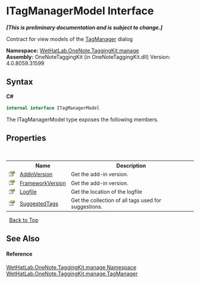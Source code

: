 # ITagManagerModel Interface
 _**\[This is preliminary documentation and is subject to change.\]**_

Contract for view models of the <a href="1dd95e73-f701-a92b-b3f8-90e215d5c4ed">TagManager</a> dialog

**Namespace:**&nbsp;<a href="6c09c3a7-2ecd-33d5-2ed0-acefd996500f">WetHatLab.OneNote.TaggingKit.manage</a><br />**Assembly:**&nbsp;OneNoteTaggingKit (in OneNoteTaggingKit.dll) Version: 4.0.8059.31599

## Syntax

**C#**<br />
``` C#
internal interface ITagManagerModel
```

The ITagManagerModel type exposes the following members.


## Properties
&nbsp;<table><tr><th></th><th>Name</th><th>Description</th></tr><tr><td>![Public property](media/pubproperty.gif "Public property")</td><td><a href="126ae3e7-58b8-10a6-7dbe-587c5ecd1d06">AddinVersion</a></td><td>
Get the add-in version.</td></tr><tr><td>![Public property](media/pubproperty.gif "Public property")</td><td><a href="762d4b16-4989-5aee-3ddf-6b1edd0eb38d">FrameworkVersion</a></td><td>
Get the add-in version.</td></tr><tr><td>![Public property](media/pubproperty.gif "Public property")</td><td><a href="cd2a0ccb-4613-9b52-d155-d5a72c6f863f">Logfile</a></td><td>
Get the location of the logfile</td></tr><tr><td>![Public property](media/pubproperty.gif "Public property")</td><td><a href="f181b997-00bd-8788-550e-3f6d78013010">SuggestedTags</a></td><td>
Get the collection of all tags used for suggestions.</td></tr></table>&nbsp;
<a href="#itagmanagermodel-interface">Back to Top</a>

## See Also


#### Reference
<a href="6c09c3a7-2ecd-33d5-2ed0-acefd996500f">WetHatLab.OneNote.TaggingKit.manage Namespace</a><br /><a href="1dd95e73-f701-a92b-b3f8-90e215d5c4ed">WetHatLab.OneNote.TaggingKit.manage.TagManager</a><br />